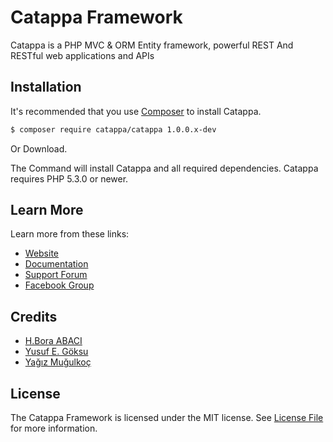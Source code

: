 # Catappa Framework


Catappa is a PHP MVC & ORM Entity framework, powerful REST And RESTful web applications and APIs

## Installation

It's recommended that you use [Composer](https://getcomposer.org/) to install Catappa.

```bash
$ composer require catappa/catappa 1.0.0.x-dev
```
Or Download.

The Command  will install Catappa and all required dependencies. Catappa requires PHP 5.3.0 or newer.

## Learn More

Learn more from these links:

- [Website](http://www.catappaframework.com)
- [Documentation](http://www.catappaframework.com)
- [Support Forum](http://www.catappaframework.com/discus/)
- [Facebook Group](https://www.facebook.com/groups/catappa/)


## Credits

- [H.Bora ABACI](https://github.com/HBora/)
- [Yusuf E. Göksu](https://github.com/y7usuf)
- [Yağız Muğulkoç](https://github.com/yagizmugulkoc)

## License

The Catappa Framework is licensed under the MIT license. See [License File](LICENSE.md) for more information.
